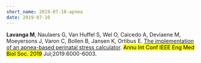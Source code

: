 ```yaml
---
short_name: 2019-07-10-apnea
date: 2019-07-10
---
```


<b>Lavanga M</b>, Naulaers G, Van Huffel S, Wel O, Caicedo A, Deviaene M, Moeyersons J, Varon C, Bollen B, Jansen K, Ortibus E. <a target = "_blank" href="https://ieeexplore.ieee.org/document/8856955">The implementation of an apnea-based perinatal stress calculator</a>. <mark>Annu Int Conf IEEE Eng Med Biol Soc. 2019</mark> Jul;2019:6000-6003.